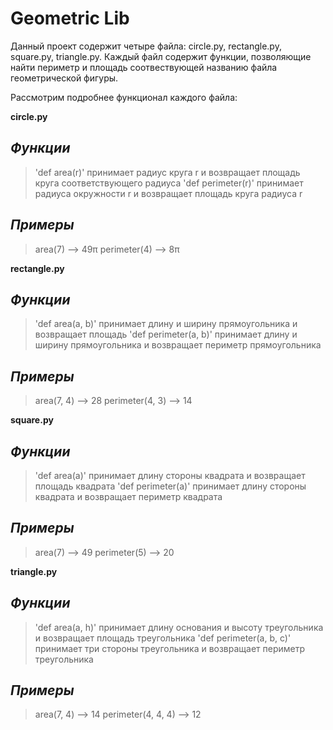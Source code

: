 # Geometric Lib

Данный проект содержит четыре файла: circle.py, rectangle.py, square.py, triangle.py. Каждый файл содержит функции, позволяющие найти периметр и площадь соотвествующей названию файла геометрической фигуры.

Рассмотрим подробнее функционал каждого файла:

**circle.py**

## *Функции*

> 'def area(r)' принимает радиус круга r и возвращает площадь круга соответствующего радиуса
> 'def perimeter(r)' принимает радиуса окружности r и возвращает площадь круга радиуса r

## *Примеры*

> area(7) --> 49π
> perimeter(4) --> 8π

**rectangle.py**

## *Функции*

> 'def area(a, b)' принимает длину и ширину прямоугольника и возвращает площадь 
> 'def perimeter(a, b)' принимает длину и ширину прямоугольника и возвращает периметр прямоугольника

## *Примеры*

> area(7, 4) --> 28
> perimeter(4, 3) --> 14

**square.py**

## *Функции*

> 'def area(a)' принимает длину стороны квадрата и возвращает площадь квадрата
> 'def perimeter(a)' принимает длину стороны квадрата и возвращает периметр квадрата

## *Примеры*

> area(7) --> 49
> perimeter(5) --> 20

**triangle.py**

## *Функции*

> 'def area(a, h)' принимает длину основания и высоту треугольника и возвращает площадь треугольника
> 'def perimeter(a, b, c)' принимает три стороны треугольника и возвращает периметр треугольника

## *Примеры*

> area(7, 4) --> 14
> perimeter(4, 4, 4) --> 12



